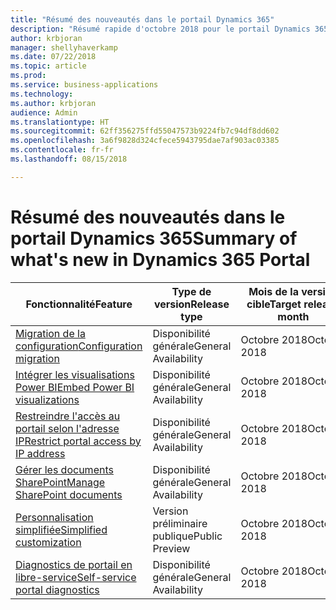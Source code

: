 ```yaml
---
title: "Résumé des nouveautés dans le portail Dynamics 365"
description: "Résumé rapide d'octobre 2018 pour le portail Dynamics 365"
author: krbjoran
manager: shellyhaverkamp
ms.date: 07/22/2018
ms.topic: article
ms.prod: 
ms.service: business-applications
ms.technology: 
ms.author: krbjoran
audience: Admin
ms.translationtype: HT
ms.sourcegitcommit: 62ff356275ffd55047573b9224fb7c94df8dd602
ms.openlocfilehash: 3a6f9828d324cfece5943795dae7af903ac03385
ms.contentlocale: fr-fr
ms.lasthandoff: 08/15/2018

---
```

#  <a name="summary-of-whats-new-in-dynamics-365-portal"></a><span data-ttu-id="4e3fd-103">Résumé des nouveautés dans le portail Dynamics 365</span><span class="sxs-lookup"><span data-stu-id="4e3fd-103">Summary of what's new in Dynamics 365 Portal</span></span>




| <span data-ttu-id="4e3fd-104">Fonctionnalité</span><span class="sxs-lookup"><span data-stu-id="4e3fd-104">Feature</span></span>                                                                           | <span data-ttu-id="4e3fd-105">Type de version</span><span class="sxs-lookup"><span data-stu-id="4e3fd-105">Release type</span></span>   | <span data-ttu-id="4e3fd-106">Mois de la version cible</span><span class="sxs-lookup"><span data-stu-id="4e3fd-106">Target release month</span></span> |
|-----------------------------------------------------------------------------------|----------------|----------------------|
| [<span data-ttu-id="4e3fd-107">Migration de la configuration</span><span class="sxs-lookup"><span data-stu-id="4e3fd-107">Configuration migration</span></span>](configuration-migration.md)                           | <span data-ttu-id="4e3fd-108">Disponibilité générale</span><span class="sxs-lookup"><span data-stu-id="4e3fd-108">General Availability</span></span>             | <span data-ttu-id="4e3fd-109">Octobre 2018</span><span class="sxs-lookup"><span data-stu-id="4e3fd-109">October 2018</span></span>          |
| [<span data-ttu-id="4e3fd-110">Intégrer les visualisations Power BI</span><span class="sxs-lookup"><span data-stu-id="4e3fd-110">Embed Power BI visualizations</span></span>](power-bi-embed.md)                              | <span data-ttu-id="4e3fd-111">Disponibilité générale</span><span class="sxs-lookup"><span data-stu-id="4e3fd-111">General Availability</span></span>            | <span data-ttu-id="4e3fd-112">Octobre 2018</span><span class="sxs-lookup"><span data-stu-id="4e3fd-112">October 2018</span></span>          |
| [<span data-ttu-id="4e3fd-113">Restreindre l'accès au portail selon l'adresse IP</span><span class="sxs-lookup"><span data-stu-id="4e3fd-113">Restrict portal access by IP address</span></span>](restrict-portal-access-by-ip-address.md) | <span data-ttu-id="4e3fd-114">Disponibilité générale</span><span class="sxs-lookup"><span data-stu-id="4e3fd-114">General Availability</span></span>            | <span data-ttu-id="4e3fd-115">Octobre 2018</span><span class="sxs-lookup"><span data-stu-id="4e3fd-115">October 2018</span></span>          |
| [<span data-ttu-id="4e3fd-116">Gérer les documents SharePoint</span><span class="sxs-lookup"><span data-stu-id="4e3fd-116">Manage SharePoint documents</span></span>](sharepoint-integration.md)                        | <span data-ttu-id="4e3fd-117">Disponibilité générale</span><span class="sxs-lookup"><span data-stu-id="4e3fd-117">General Availability</span></span>             | <span data-ttu-id="4e3fd-118">Octobre 2018</span><span class="sxs-lookup"><span data-stu-id="4e3fd-118">October 2018</span></span>          |
| [<span data-ttu-id="4e3fd-119">Personnalisation simplifiée</span><span class="sxs-lookup"><span data-stu-id="4e3fd-119">Simplified customization</span></span>](simplified-customization.md)                         | <span data-ttu-id="4e3fd-120">Version préliminaire publique</span><span class="sxs-lookup"><span data-stu-id="4e3fd-120">Public Preview</span></span> | <span data-ttu-id="4e3fd-121">Octobre 2018</span><span class="sxs-lookup"><span data-stu-id="4e3fd-121">October 2018</span></span>          |
| [<span data-ttu-id="4e3fd-122">Diagnostics de portail en libre-service</span><span class="sxs-lookup"><span data-stu-id="4e3fd-122">Self-service portal diagnostics</span></span>](self-service-portal-diagnostics.md)           | <span data-ttu-id="4e3fd-123">Disponibilité générale</span><span class="sxs-lookup"><span data-stu-id="4e3fd-123">General Availability</span></span>             | <span data-ttu-id="4e3fd-124">Octobre 2018</span><span class="sxs-lookup"><span data-stu-id="4e3fd-124">October 2018</span></span>          |


